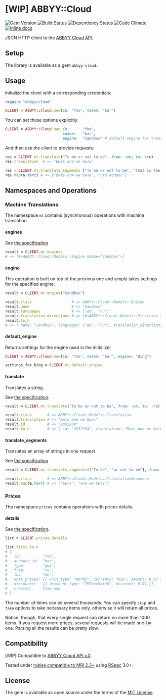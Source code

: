 # [WIP] ABBYY::Cloud

[![Gem Version](https://img.shields.io/gem/v/abbyy-cloud.svg?style=flat)][gem]
[![Build Status](https://img.shields.io/travis/nepalez/abbyy-cloud/master.svg?style=flat)][travis]
[![Dependency Status](https://img.shields.io/gemnasium/nepalez/abbyy-cloud.svg?style=flat)][gemnasium]
[![Code Climate](https://img.shields.io/codeclimate/github/nepalez/abbyy-cloud.svg?style=flat)][codeclimate]
[![Inline docs](http://inch-ci.org/github/nepalez/abbyy-cloud.svg)][inch]

JSON HTTP client to the [ABBYY Cloud API][abbyy-api].

## Setup

The library is available as a gem `abbyy-cloud`.

## Usage

Initialize the client with a corresponding credentials:

```ruby
require "abbyy/cloud"

CLIENT = ABBYY::Cloud.new(id: "foo", token: "bar")
```

You can set these options explicitly:

```ruby
CLIENT = ABBYY::Cloud.new id:      "foo",
                          token:   "bar",
                          engine:  "Sandbox" # default engine for translations
```

And then use the client to provide requests:

```ruby
res = CLIENT.mt.translate("To be or not to be", from: :en, to: :ru)
res.translation  # => "Быть или не быть"

res = CLIENT.mt.translate_segments ["To be or not to be", "That is the question"], from: "en", to: "ru"
res.map(&:text) # => ["Быть или не быть", "Это вопрос"]
```

## Namespaces and Operations

### Machine Translations

The namespace `mt` contains (synchronous) operations with machine translation.

#### engines

See [the specification](https://api.abbyy.cloud/swagger/ui/index#!/MachineTranslation)

```ruby
result = CLIENT.mt.engines
# => [#<ABBYY::Cloud::Models::Engine @name="Sandbox">]
```

#### engine

This operation is built on top of the previous one and simply takes settings for the specified engine:

```ruby
result = CLIENT.mt.engine("Sandbox")

result.class                  # => ABBYY::Cloud::Models::Engine
result.name                   # => "Sandbox"
result.languages              # => ["en", "ru"]
result.translation_directions # => [#<ABBYY::Cloud::Models::Direction source: "en", target: "ru">]
result.to_h
# => { name: "Sandbox", languages: ["en", "ru"], translation_directions: [{ source: "en", target: "ru" }] }
```

#### default_engine

Returns settings for the engine used in the initializer

```ruby
CLIENT = ABBYY::Cloud.new(id: "foo", token: "bar", engine: "Bing")

settings_for_bing = CLIENT.mt.default_engine
```

#### translate

Translates a string.

See [the specification](https://api.abbyy.cloud/swagger/ui/index#!/Order/Order_Translate).

```ruby
result = CLIENT.mt.translate("To be or not to be", from: :en, to: :ru)

result.class       # => ABBYY::Cloud::Models::Translation
result.translation # => "Быть или не быть"
result.id          # => "2832934"
result.to_h        # => { id: "2832934", translation: "Быть или не быть" }
```

#### translate_segments

Translates an array of strings in one request

See [the specification](https://api.abbyy.cloud/swagger/ui/index#!/Order/Order_TranslateSegments)

```ruby
result = CLIENT.mt.translate_segments(["To be", "or not to be"], from: :en, to: :ru)

result.class       # => ABBYY::Cloud::Models::TranslationSequence
result.map(&:text) # => ["Быть", "или не быть"]
```

### Prices

The namespace `prices` contains operations with prices details.

#### details

See [the specification](https://api.abbyy.cloud/swagger/ui/index#!/Prices/Prices_GetAccountPrices).

```ruby
list = CLIENT.prices.details

list.first.to_h
# {
#   id:          "foo",
#   account_id:  "bar",
#   type:        "qux",
#   from:        "ru",
#   to:          "en",
#   unit_prices: [{ unit_type: "Words", currency: "USD", amount: 0.03 }],
#   discounts:   [{ discount_type: "TMTextMatch", discount: 0.01 }],
#   created:     Time.now
# }

```

The number of items can be several thousands. You can specify `skip` and `take` options to take necessary items only, otherwise it will return all prices.

Notice, though, that every single request can return no more than 1000 items. If you request more prices, several requests will be made one-by-one. Parsing all the results can be pretty slow.

## Compatibility

[WIP] Compatible to [ABBYY Cloud API v.0][abbyy-api].

Tested under [rubies compatible to MRI 2.3+][rubies] using [RSpec][rspec] 3.0+.

## License

The gem is available as open source under the terms of the [MIT License](http://opensource.org/licenses/MIT).

[abbyy-api]: https://api.abbyy.cloud/swagger/ui/index
[codeclimate]: https://codeclimate.com/github/nepalez/abbyy-cloud
[gem]: https://rubygems.org/gems/abbyy-cloud
[gemnasium]: https://gemnasium.com/nepalez/abbyy-cloud
[github]: https://github.com/nepalez/abbyy-cloud
[inch]: https://inch-ci.org/github/nepalez/abbyy-cloud
[rspec]: http://rspec.info/
[rubies]: .travis.yml
[travis]: https://travis-ci.org/nepalez/abbyy-cloud
